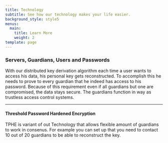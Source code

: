 ```yaml
---
title: Technology
subtitle: See how our technology makes your life easier.
background_style: style5
menus:
  main:
    title: Learn More
    weight: 2
template: page
---
```


### Servers, Guardians, Users and Passwords

With our distributed key derivation algorithm each time a user wants to access his data, his personal key gets reconstructed. To accomplish this he needs to prove to every guardian that he indeed has access to his password. Because of this requirement even if all guardians but one are compromised, the data stays secure. The guardians function in way as trustless access control systems.

***

#### Threshold Password Hardened Encryption


TPHE is variant of out Technology that allows flexible amount of guardians to work in consenus. For example you can set up that you need to contact 10 out of 20 guardians to be able to reconstruct the key.

